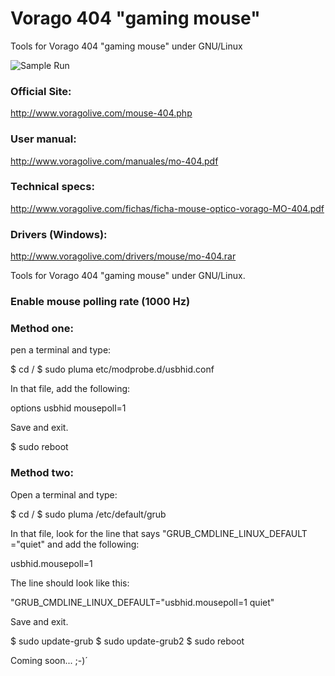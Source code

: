 # Vorago 404 "gaming mouse"

Tools for Vorago 404 "gaming mouse" under GNU/Linux

![Sample Run](https://github.com/tuxkernel/vorago-gaming-mouse-404/blob/master/images/00.png)

### Official Site:

http://www.voragolive.com/mouse-404.php

### User manual:

http://www.voragolive.com/manuales/mo-404.pdf

### Technical specs:

http://www.voragolive.com/fichas/ficha-mouse-optico-vorago-MO-404.pdf

### Drivers (Windows):

http://www.voragolive.com/drivers/mouse/mo-404.rar

Tools for Vorago 404 "gaming mouse" under GNU/Linux.

### Enable mouse polling rate (1000 Hz)

### Method one:

pen a terminal and type:

$ cd /
$ sudo pluma etc/modprobe.d/usbhid.conf

In that file, add the following:

options usbhid mousepoll=1

Save and exit.

$ sudo reboot

### Method two:

Open a terminal and type:

$ cd /
$ sudo pluma /etc/default/grub

In that file, look for the line that says "GRUB_CMDLINE_LINUX_DEFAULT ="quiet" and add the following:

usbhid.mousepoll=1

The line should look like this:

"GRUB_CMDLINE_LINUX_DEFAULT="usbhid.mousepoll=1 quiet"

Save and exit.

$ sudo update-grub
$ sudo update-grub2
$ sudo reboot

Coming soon... ;-)´
